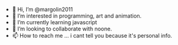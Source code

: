 - 👋 Hi, I’m @margolin2011
- 👀 I’m interested in programming, art and animation.
- 🌱 I’m currently learning javascript
- 💞️ I’m looking to collaborate with noone.
- 📫 How to reach me ... i cant tell you because it's personal info.

<!---
margolin2011/margolin2011 is a ✨ special ✨ repository because its `README.md` (this file) appears on your GitHub profile.
You can click the Preview link to take a look at your changes.
--->
